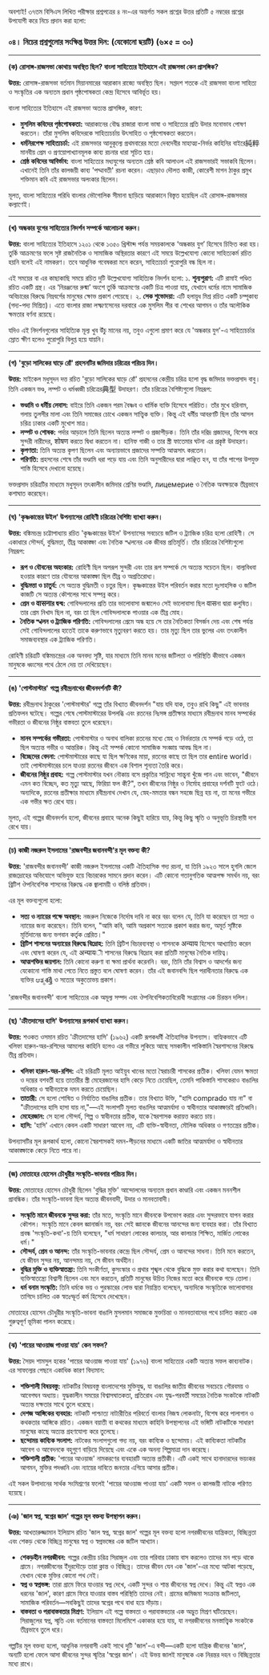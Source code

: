 অবশ্যই! ৩৭তম বিসিএস লিখিত পরীক্ষার প্রশ্নপত্রের ৪ নং-এর অন্তর্গত সকল প্রশ্নের উত্তর প্রতিটি ৫ নম্বরের প্রশ্নের উপযোগী করে নিচে প্রদান করা হলো:

### **০৪। নিচের প্রশ্নগুলোর সংক্ষিপ্ত উত্তর দিন: (যেকোনো ছয়টি) (৬×৫ = ৩০)**

---

**(ক) রোসাঙ্গ-রাজসভা কোথায় অবস্থিত ছিল? বাংলা সাহিত্যের ইতিহাসে এই রাজসভা কেন প্রাসঙ্গিক?**

**উত্তর:**
রোসাঙ্গ-রাজসভা বর্তমান মিয়ানমারের আরাকান রাজ্যে অবস্থিত ছিল। সপ্তদশ শতকে এই রাজসভা বাংলা সাহিত্য ও সংস্কৃতির এক অন্যতম প্রধান পৃষ্ঠপোষকতা কেন্দ্র হিসেবে আবির্ভূত হয়।

বাংলা সাহিত্যের ইতিহাসে এই রাজসভা অত্যন্ত প্রাসঙ্গিক, কারণ:
*   **মুসলিম কবিদের পৃষ্ঠপোষকতা:** আরাকানের বৌদ্ধ রাজারা বাংলা ভাষা ও সাহিত্যের প্রতি উদার মনোভাব পোষণ করতেন। তাঁরা মুসলিম কবিদেরকে সাহিত্যচর্চায় উৎসাহিত ও পৃষ্ঠপোষকতা করতেন।
*   **ধর্মনিরপেক্ষ সাহিত্যচর্চা:** এই রাজসভার আনুকূল্যে প্রথমবারের মতো দেবদেবীর মাহাত্ম্য-নির্ভর কাহিনির বাইরে純粹 মানবীয় প্রেম ও প্রণয়োপাখ্যানমূলক কাব্য রচনার ধারা সূচিত হয়।
*   **শ্রেষ্ঠ কবিদের আবির্ভাব:** বাংলা সাহিত্যের মধ্যযুগের অন্যতম শ্রেষ্ঠ কবি আলাওল এই রাজসভারই সভাকবি ছিলেন। এখানেই তিনি তাঁর কালজয়ী কাব্য 'পদ্মাবতী' রচনা করেন। এছাড়াও দৌলত কাজী, কোরেশী মাগন ঠাকুর প্রমুখ শক্তিমান কবি এই রাজসভার অলংকার ছিলেন।

মূলত, বাংলা সাহিত্যের পরিধি বাংলার ভৌগোলিক সীমানা ছাড়িয়ে আরাকানে বিস্তৃত হয়েছিল এই রোসাঙ্গ-রাজসভার কল্যাণেই।

---

**(খ) অন্ধকার যুগের সাহিত্যের নিদর্শন সম্পর্কে আলোচনা করুন।**

**উত্তর:**
বাংলা সাহিত্যের ইতিহাসে ১২০১ থেকে ১৩৫০ খ্রিস্টাব্দ পর্যন্ত সময়কালকে ‘অন্ধকার যুগ’ হিসেবে চিহ্নিত করা হয়। তুর্কি আক্রমণের ফলে সৃষ্ট রাজনৈতিক ও সামাজিক অস্থিরতার কারণে এই সময়ে উল্লেখযোগ্য কোনো সাহিত্যকর্ম রচিত হয়নি বলেই এই নামকরণ। তবে আধুনিক গবেষকরা মনে করেন, সাহিত্যচর্চা পুরোপুরি বন্ধ ছিল না।

এই সময়ের বা এর কাছাকাছি সময়ে রচিত দুটি উল্লেখযোগ্য সাহিত্যিক নিদর্শন হলো:
১. **শূন্যপুরাণ:** এটি রামাই পণ্ডিত রচিত একটি গ্রন্থ। এর ‘নিরঞ্জনের রুষ্মা’ অংশে তুর্কি আক্রমণের একটি চিত্র পাওয়া যায়, যেখানে ধর্মের নামে সামাজিক অবিচারের বিরুদ্ধে নিম্নবর্গের মানুষের ক্ষোভ প্রকাশ পেয়েছে।
২. **সেক শুভোদয়া:** এটি হলায়ুধ মিশ্র রচিত একটি চম্পূকাব্য (গদ্য-পদ্য মিশ্রিত)। এতে বাংলার রাজা লক্ষ্মণসেনের দরবারে এক মুসলিম পীর বা শেখের আগমন ও তাঁর অলৌকিক ক্ষমতার বর্ণনা রয়েছে।

যদিও এই নিদর্শনগুলোর সাহিত্যিক মূল্য খুব উঁচু মানের নয়, তবুও এগুলো প্রমাণ করে যে 'অন্ধকার যুগ'-এ সাহিত্যচর্চার স্রোত ক্ষীণ হলেও পুরোপুরি বিলুপ্ত হয়ে যায়নি।

---

**(গ) 'বুড়ো সালিকের ঘাড়ে রোঁ' প্রহসনটির জমিদার চরিত্রের পরিচয় দিন।**

**উত্তর:**
মাইকেল মধুসূদন দত্ত রচিত 'বুড়ো সালিকের ঘাড়ে রোঁ' প্রহসনের কেন্দ্রীয় চরিত্র হলো বৃদ্ধ জমিদার ভক্তপ্রসাদ বাবু। তিনি একজন ভণ্ড, লম্পট ও ধর্মধ্বজী চরিত্রের典型 উদাহরণ। তাঁর চরিত্রের বৈশিষ্ট্যগুলো নিম্নরূপ:

*   **ভণ্ডামি ও ধর্মীয় লেবাস:** বাইরে তিনি একজন পরম বৈষ্ণব ও ধার্মিক ব্যক্তি হিসেবে পরিচিত। তাঁর মুখে হরিনাম, গলায় তুলসীর মালা এবং তিনি সমাজের চোখে একজন সাত্ত্বিক ব্যক্তি। কিন্তু এই ধর্মীয় আবরণটি ছিল তাঁর আসল চরিত্র ঢাকার একটি মুখোশ মাত্র।
*   **লম্পট ও শোষক:** পর্দার আড়ালে তিনি ছিলেন অত্যন্ত লম্পট ও প্রজাপীড়ক। তিনি তাঁর দরিদ্র প্রজাদের, বিশেষ করে সুন্দরী নারীদের, शोषण করতে দ্বিধা করতেন না। হানিফ গাজী ও তার স্ত্রী ফাতেমার ঘটনা এর প্রকৃষ্ট উদাহরণ।
*   **কৃপণতা:** তিনি অত্যন্ত কৃপণ ছিলেন এবং অন্যায়ভাবে প্রজাদের সম্পত্তি আত্মসাৎ করতেন।
*   **পরিণতি:** প্রহসনের শেষে তাঁর ভণ্ডামি ধরা পড়ে যায় এবং তিনি অনুসারীদের দ্বারা লাঞ্ছিত হন, যা তাঁর পাপের উপযুক্ত শাস্তি হিসেবে দেখানো হয়েছে।

ভক্তপ্রসাদ চরিত্রটির মাধ্যমে মধুসূদন তৎকালীন জমিদার শ্রেণির ভণ্ডামি, лицемерие ও নৈতিক অবক্ষয়কে তীব্রভাবে কশাঘাত করেছেন।

---

**(ঘ) 'কৃষ্ণকান্তের উইল' উপন্যাসের রোহিণী চরিত্রের বৈশিষ্ট্য ব্যাখ্যা করুন।**

**উত্তর:**
বঙ্কিমচন্দ্র চট্টোপাধ্যায় রচিত 'কৃষ্ণকান্তের উইল' উপন্যাসের সবচেয়ে জটিল ও ট্র্যাজিক চরিত্র হলো রোহিণী। সে একাধারে সৌন্দর্য, বুদ্ধিমত্তা, তীব্র আকাঙ্ক্ষা এবং নৈতিক স্খলনের এক জীবন্ত প্রতিমূর্তি। তাঁর চরিত্রের বৈশিষ্ট্যগুলো নিম্নরূপ:

*   **রূপ ও যৌবনের অহংকার:** রোহিণী ছিল অপরূপ সুন্দরী এবং তার রূপ সম্পর্কে সে অত্যন্ত সচেতন ছিল। বাল্যবিধবা হওয়ার কারণে তার যৌবনের আকাঙ্ক্ষা ছিল তীব্র ও অপ্রতিরোধ্য।
*   **বুদ্ধিমত্তা ও চাতুর্য:** সে অত্যন্ত বুদ্ধিমতী ও চতুর ছিল। কৃষ্ণকান্তের উইল পরিবর্তন করার মতো দুঃসাহসিক ও জটিল কাজটি সে অত্যন্ত কৌশলের সাথে সম্পন্ন করে।
*   **প্রেম ও वासनाর দ্বন্দ্ব:** গোবিন্দলালের প্রতি তার ভালোবাসা জন্মালেও সেই ভালোবাসা ছিল वासনা দ্বারা কলুষিত। তার প্রেম নিখাদ ছিল না, বরং তা ছিল গোবিন্দলালকে পাওয়ার এক তীব্র মোহ।
*   **নৈতিক স্খলন ও ট্র্যাজিক পরিণতি:** গোবিন্দলালের প্রেমে অন্ধ হয়ে সে তার নৈতিকতা বিসর্জন দেয় এবং শেষ পর্যন্ত সেই গোবিন্দলালের হাতেই তাকে করুণভাবে মৃত্যুবরণ করতে হয়। তার মৃত্যু ছিল তার ভুলের এবং তৎকালীন সমাজব্যবস্থার এক ট্র্যাজিক পরিণতি।

রোহিণী চরিত্রটি বঙ্কিমচন্দ্রের এক অনবদ্য সৃষ্টি, যার মাধ্যমে তিনি মানব মনের জটিলতা ও পরিস্থিতি কীভাবে একজন মানুষকে ধ্বংসের পথে ঠেলে দেয় তা দেখিয়েছেন।

---

**(ঙ) 'পোস্টমাস্টার' গল্পে রবীন্দ্রনাথের জীবনদর্শনটি কী?**

**উত্তর:**
রবীন্দ্রনাথ ঠাকুরের 'পোস্টমাস্টার' গল্পে তাঁর বিখ্যাত জীবনদর্শন "যায় যদি যাক, তবুও রাখি কিছু" এই ভাবনার প্রতিফলন ঘটেছে। গল্পের শেষে পোস্টমাস্টারের উপলব্ধি এবং রতনের নিঃসঙ্গ প্রতীক্ষার মাধ্যমে রবীন্দ্রনাথ মানব সম্পর্কের গভীরতা ও জীবনের নিষ্ঠুর বাস্তবতা তুলে ধরেছেন।

*   **মানব সম্পর্কের গভীরতা:** পোস্টমাস্টার ও অনাথ বালিকা রতনের মধ্যে স্নেহ ও নির্ভরতার যে সম্পর্ক গড়ে ওঠে, তা ছিল অত্যন্ত গভীর ও আন্তরিক। কিন্তু এই সম্পর্ক কোনো সামাজিক সংজ্ঞায় আবদ্ধ ছিল না।
*   **বিচ্ছেদের বেদনা:** পোস্টমাস্টারের কাছে যা ছিল ক্ষণিকের মায়া, রতনের কাছে তা ছিল তার entire world। তাই পোস্টমাস্টারের চলে যাওয়া রতনের জীবনে এক বিশাল শূন্যতা তৈরি করে।
*   **জীবনের নিষ্ঠুর প্রবাহ:** গল্পে পোস্টমাস্টার যখন নৌকায় বসে প্রকৃতির সান্নিধ্যে সান্ত্বনা খুঁজে পান এবং ভাবেন, "জীবনে এমন কত বিচ্ছেদ, কত মৃত্যু আছে, ফিরিয়া ফল কী?", তখন জীবনের নিষ্ঠুর ও নির্মোহ প্রবাহের দর্শনটি ফুটে ওঠে। অন্যদিকে, রতনের প্রতীক্ষার মাধ্যমে রবীন্দ্রনাথ দেখান যে, স্নেহ-মমতার বন্ধন সহজে ছিন্ন হয় না, তা মনের গভীরে এক গভীর ক্ষত রেখে যায়।

মূলত, এই গল্পের জীবনদর্শন হলো, জীবনের প্রবাহে অনেক কিছুই হারিয়ে যায়, কিন্তু কিছু স্মৃতি ও অনুভূতি চিরস্থায়ী দাগ রেখে যায়।

---

**(চ) কাজী নজরুল ইসলামের 'রাজবন্দীর জবানবন্দী'র মূল বক্তব্য কী?**

**উত্তর:**
'রাজবন্দীর জবানবন্দী' কাজী নজরুল ইসলামের একটি ঐতিহাসিক গদ্য রচনা, যা তিনি ১৯২৩ সালে হুগলি জেলে রাজদ্রোহের অভিযোগে অভিযুক্ত হয়ে বিচারকের সামনে প্রদান করেন। এটি কোনো গতানুগতিক আত্মপক্ষ সমর্থন নয়, বরং ব্রিটিশ ঔপনিবেশিক শাসনের বিরুদ্ধে এক জ্বালাময়ী ও বলিষ্ঠ প্রতিবাদ।

এর মূল বক্তব্যগুলো হলো:
*   **সত্য ও ন্যায়ের পক্ষে অবস্থান:** নজরুল নিজেকে নির্দোষ দাবি না করে বরং বলেন যে, তিনি যা করেছেন তা সত্য ও ন্যায়ের জন্য করেছেন। তিনি বলেন, "আমি কবি, আমি অপ্রকাশ সত্যকে প্রকাশ করার জন্য, অমূর্ত সৃষ্টিকে মূর্তিদানের জন্য ভগবান কর্তৃক প্রেরিত।"
*   **ব্রিটিশ শাসনের অন্যায়ের বিরুদ্ধে বিদ্রোহ:** তিনি ব্রিটিশ বিচারব্যবস্থা ও শাসনকে अन्याय হিসেবে আখ্যায়িত করেন এবং ঘোষণা করেন যে, এই अन्यायী শাসনের বিরুদ্ধে বিদ্রোহ করা প্রতিটি মানুষের নৈতিক দায়িত্ব।
*   **আত্মশক্তির জয়গান:** তিনি কোনো করুণা বা ক্ষমা প্রার্থনা করেননি। বরং, তিনি তাঁর বিশ্বাস ও আদর্শের জন্য যেকোনো শাস্তি মাথা পেতে নিতে প্রস্তুত বলে ঘোষণা করেন। তাঁর এই জবানবন্দি ছিল পরাধীনতার বিরুদ্ধে এক ব্যক্তির ಆತ್ಮశక్తి ও সত্যের অকুতোভয় প্রকাশ।

'রাজবন্দীর জবানবন্দী' বাংলা সাহিত্যের এক অমূল্য সম্পদ এবং ঔপনিবেশিকতাবিরোধী সংগ্রামের এক চিরন্তন দলিল।

---

**(ছ) 'ক্রীতদাসের হাসি' উপন্যাসের রূপকার্থ ব্যাখ্যা করুন।**

**উত্তর:**
শওকত ওসমান রচিত 'ক্রীতদাসের হাসি' (১৯৬২) একটি রূপকধর্মী ঐতিহাসিক উপন্যাস। বাহ্যিকভাবে এটি খলিফা হারুন-অর-রশিদের আমলের কাহিনি হলেও এর গভীরে লুকিয়ে আছে সমকালীন পাকিস্তানি স্বৈরশাসনের বিরুদ্ধে তীব্র প্রতিবাদ।

*   **খলিফা হারুন-অর-রশিদ:** এই চরিত্রটি মূলত আইয়ুব খানের মতো স্বৈরাচারী শাসকের প্রতীক। খলিফা যেমন ক্ষমতা ও দম্ভের বশবর্তী হয়ে তাতারীর স্ত্রী মেহেরজানের হাসি কেড়ে নিতে চেয়েছিল, তেমনি পাকিস্তানি শাসকেরাও বাঙালির অধিকার ও স্বাধীনতাকে দমন করতে চেয়েছিল।
*   **তাতারী:** সে হলো শোষিত ও নির্যাতিত বাঙালির প্রতীক। তার বিখ্যাত উক্তি, "হাসি comprado যায় না" বা "ক্রীতদাসের হাসি হাসা যায় না,"—এই সংলাপটি মূলত বাঙালির আত্মমর্যাদা ও স্বাধীনতার আকাঙ্ক্ষারই প্রতিধ্বনি।
*   **মেহেরজান:** সে হলো সৌন্দর্য, শিল্প ও স্বাধীনতার প্রতীক, যাকে স্বৈরশাসক করায়ত্ত করতে চায়।
*   **হাসি:** 'হাসি' এখানে কেবল একটি সাধারণ আবেগ নয়, এটি ব্যক্তি-স্বাধীনতা, মৌলিক অধিকার ও গণতন্ত্রের প্রতীক।

উপন্যাসটির মূল রূপকার্থ হলো, কোনো স্বৈরশাসকই দমন-পীড়নের মাধ্যমে একটি জাতির আত্মমর্যাদা ও স্বাধীনতার আকাঙ্ক্ষাকে কেড়ে নিতে পারে না।

---

**(জ) মোতাহের হোসেন চৌধুরীর সংস্কৃতি-ভাবনার পরিচয় দিন।**

**উত্তর:**
মোতাহের হোসেন চৌধুরী ছিলেন 'বুদ্ধির মুক্তি' আন্দোলনের অন্যতম প্রধান কাণ্ডারি এবং একজন মননশীল প্রাবন্ধিক। তাঁর সংস্কৃতি-ভাবনা ছিল অত্যন্ত জীবনবাদী, উদার ও মানবতাবাদী।

*   **সংস্কৃতি মানে জীবনকে সুন্দর করা:** তাঁর মতে, সংস্কৃতি মানে জীবনকে উপভোগ করার এবং সুন্দরভাবে যাপন করার কৌশল। সংস্কৃতি মানে কেবল জ্ঞানার্জন নয়, বরং সেই জ্ঞানকে জীবনের আনন্দের জন্য ব্যবহার করা। তাঁর বিখ্যাত প্রবন্ধ 'সংস্কৃতি-কথা'-য় তিনি বলেছেন, "ধর্ম সাধারণ লোকের কালচার, আর কালচার শিক্ষিত, মার্জিত লোকের ধর্ম।"
*   **সৌন্দর্য, প্রেম ও আনন্দ:** তাঁর সংস্কৃতি-ভাবনার কেন্দ্রে ছিল সৌন্দর্য, প্রেম ও আনন্দের সাধনা। তিনি মনে করতেন, যে জীবন সুন্দর নয়, আনন্দময় নয়, সে জীবন অর্থহীন।
*   **বুদ্ধির মুক্তি ও ব্যক্তিস্বাতন্ত্র্য:** তিনি সংকীর্ণতা, কুসংস্কার ও প্রথার শৃঙ্খল থেকে বুদ্ধিকে মুক্ত করার কথা বলেছেন। তিনি ব্যক্তিস্বাতন্ত্র্যে বিশ্বাসী ছিলেন এবং মনে করতেন, প্রতিটি মানুষের উচিত নিজের মতো করে জীবনকে গড়ে তোলা।
*   **ধর্ম বনাম সংস্কৃতি:** তিনি ধর্মকে ভয় ও পুরস্কারের লোভ দ্বারা নিয়ন্ত্রিত বলেছেন, অন্যদিকে সংস্কৃতিকে ভালোবাসার তাগিদে চালিত এক স্বতঃস্ফূর্ত কর্ম হিসেবে দেখেছেন।

মোতাহের হোসেন চৌধুরীর সংস্কৃতি-ভাবনা বাঙালি মুসলমান সমাজকে মুক্তচিন্তা ও মানবতাবাদের পথে চালিত করতে এক গুরুত্বপূর্ণ ভূমিকা পালন করেছে।

---

**(ঝ) 'পায়ের আওয়াজ পাওয়া যায়' কেন সফল?**

**উত্তর:**
সৈয়দ শামসুল হকের 'পায়ের আওয়াজ পাওয়া যায়' (১৯৭৬) বাংলা সাহিত্যের একটি অত্যন্ত সফল কাব্যনাটক। এর সাফল্যের পেছনে একাধিক কারণ বিদ্যমান:

*   **শক্তিশালী বিষয়বস্তু:** নাটকটির বিষয়বস্তু বাংলাদেশের মুক্তিযুদ্ধ, যা বাঙালির জাতীয় জীবনের সবচেয়ে গৌরবময় ও আবেগঘন অধ্যায়। যুদ্ধকালীন সময়ের বিশ্বাসঘাতকতা, প্রতিরোধ এবং যুদ্ধ-পরবর্তী সময়ের নৈতিক সংকটকে নাটকটি অত্যন্ত দক্ষতার সাথে তুলে ধরেছে।
*   **দেশজ আঙ্গিকের ব্যবহার:** নাটকটি পাশ্চাত্য নাট্যরীতির পরিবর্তে বাংলার নিজস্ব লোকনাট্য, বিশেষ করে পালাগান ও কথকতার আঙ্গিকে রচিত। একজন বয়াতী বা কথকের মাধ্যমে কাহিনি উপস্থাপনের এই ভঙ্গিটি নাটকটিকে সাধারণ মানুষের কাছে অত্যন্ত গ্রহণযোগ্য করে তুলেছে।
*   **ছন্দোময় কাব্যিক সংলাপ:** নাটকের সংলাপগুলো গদ্য নয়, বরং কাব্যিক ও ছন্দোময়। এই কাব্যিকতা নাটকটির আবেগ ও আবেদনকে বহুগুণে বাড়িয়ে দিয়েছে এবং একে এক অনন্য শিল্পমাত্রা দান করেছে।
*   **শক্তিশালী প্রতীক:** 'পায়ের আওয়াজ' নামকরণের ব্যবহারটি অত্যন্ত প্রতীকী। এটি একই সাথে হানাদারদের ভয়ংকর আগমন, মুক্তির পদধ্বনি এবং ন্যায়ের দাবিতে জনতার এগিয়ে আসার প্রতীক।

এই সকল উপাদানের সার্থক সংমিশ্রণের ফলেই 'পায়ের আওয়াজ পাওয়া যায়' একটি সফল ও কালজয়ী নাটকে পরিণত হয়েছে।

---

**(ঞ) 'জাল স্বপ্ন, স্বপ্নের জাল' গল্পের মূল বক্তব্য উপস্থাপন করুন।**

**উত্তর:**
আখতারুজ্জামান ইলিয়াস রচিত 'জাল স্বপ্ন, স্বপ্নের জাল' গল্পের মূল বক্তব্য হলো নগরজীবনের যান্ত্রিকতা, বিচ্ছিন্নতা এবং শেকড় থেকে বিচ্ছিন্ন মানুষের স্বপ্ন ও স্বপ্নভঙ্গের এক জটিল আখ্যান।

*   **শেকড়হীন নগরজীবন:** গল্পের কেন্দ্রীয় চরিত্র সিরাজুল এবং তার পরিবার ঢাকায় বাস করলেও তাদের মন পড়ে থাকে গ্রামে। নগরজীবনের ইঁদুরদৌড়ে তারা ক্লান্ত ও বিচ্ছিন্ন। তাদের জীবন যেন এক 'জাল'-এর মধ্যে আটকা পড়েছে, যেখান থেকে মুক্তির কোনো পথ নেই।
*   **স্বপ্ন ও স্বপ্নভঙ্গ:** তারা গ্রামে ফিরে যাওয়ার স্বপ্ন দেখে, একটি সুন্দর ও শান্ত জীবনের স্বপ্ন দেখে। কিন্তু এই স্বপ্নও এক ধরনের 'জাল', কারণ গ্রামে ফিরে যাওয়ার বাস্তব পরিস্থিতি তাদের নেই। গ্রামের জমিজমা সংক্রান্ত জটিলতা, সামাজিক পরিবর্তন—সবকিছুই তাদের স্বপ্নের পথে বাধা হয়ে দাঁড়ায়।
*   **বাস্তবতা ও পরাবাস্তবতার মিশ্রণ:** ইলিয়াস এই গল্পে বাস্তবতা ও পরাবাস্তবতার এক অদ্ভুত মিশ্রণ ঘটিয়েছেন। সিরাজুলের স্বপ্ন, স্মৃতি এবং বর্তমানের বাস্তবতা মিলেমিশে একাকার হয়ে যায়, যা নগরজীবনের মনস্তাত্ত্বিক সংকটকে তীব্রভাবে তুলে ধরে।

গল্পটির মূল বক্তব্য হলো, আধুনিক নগরবাসী একই সাথে দুটি 'জাল'-এ বন্দী—একটি হলো যান্ত্রিক জীবনের 'জাল', অন্যটি হলো ফেলে আসা জীবনের সুন্দর স্মৃতির 'স্বপ্নের জাল'। এই উভয় জালই মানুষকে এক নিরন্তর দহন ও বিচ্ছিন্নতার মধ্যে রাখে।